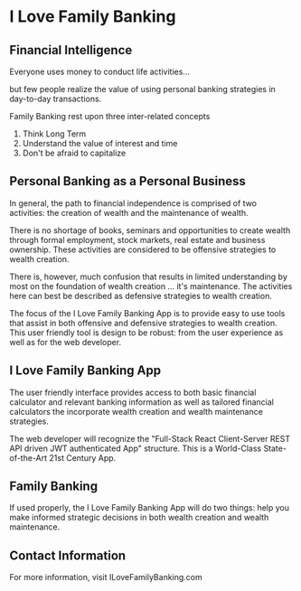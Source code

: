 # I Love Family Banking

## Financial Intelligence

Everyone uses money to conduct life activities...

but few people realize the value of using personal banking strategies in day-to-day transactions.

Family Banking rest upon three inter-related concepts

1. Think Long Term
2. Understand the value of interest and time
3. Don't be afraid to capitalize

## Personal Banking as a Personal Business

In general, the path to financial independence is comprised of two activities: the creation of wealth and the maintenance of wealth.

There is no shortage of books, seminars and opportunities to create wealth through formal employment, stock markets, real estate and  business ownership. These activities are considered to be offensive strategies to wealth creation.

There is, however, much confusion that results in limited understanding by most on the foundation of wealth creation ... it's maintenance. The activities here can best be described as defensive strategies to wealth creation.

The focus of the I Love Family Banking App is to provide easy to use tools that assist in both offensive and defensive strategies to wealth creation.  This user friendly tool is design to be robust: from the user experience as well as for the web developer.

## I Love Family Banking App

The user friendly interface provides access to both basic financial calculator and relevant banking information as well as tailored financial calculators the incorporate wealth creation and wealth maintenance strategies.

The web developer will recognize the "Full-Stack React Client-Server REST API driven JWT authenticated App" structure.
This is a World-Class State-of-the-Art 21st Century App.

## Family Banking

If used properly, the I Love Family Banking App will do two things: help you make informed strategic decisions in both wealth creation 
and wealth maintenance.

## Contact Information

For more information, visit ILoveFamilyBanking.com

